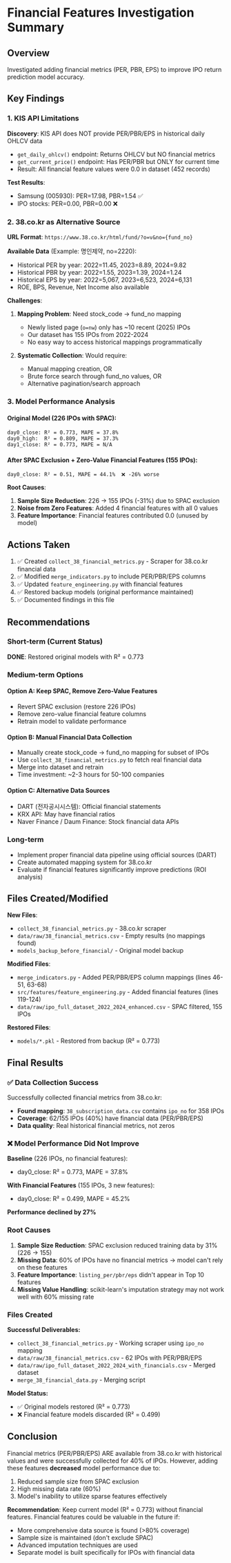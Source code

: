 # Financial Features Investigation Summary

## Overview

Investigated adding financial metrics (PER, PBR, EPS) to improve IPO return prediction model accuracy.

## Key Findings

### 1. KIS API Limitations

**Discovery**: KIS API does NOT provide PER/PBR/EPS in historical daily OHLCV data
- `get_daily_ohlcv()` endpoint: Returns OHLCV but NO financial metrics
- `get_current_price()` endpoint: Has PER/PBR but ONLY for current time
- Result: All financial feature values were 0.0 in dataset (452 records)

**Test Results**:
- Samsung (005930): PER=17.98, PBR=1.54 ✅
- IPO stocks: PER=0.00, PBR=0.00 ❌

### 2. 38.co.kr as Alternative Source

**URL Format**: `https://www.38.co.kr/html/fund/?o=v&no={fund_no}`

**Available Data** (Example: 명인제약, no=2220):
- Historical PER by year: 2022=11.45, 2023=8.89, 2024=9.82
- Historical PBR by year: 2022=1.55, 2023=1.39, 2024=1.24
- Historical EPS by year: 2022=5,067, 2023=6,523, 2024=6,131
- ROE, BPS, Revenue, Net Income also available

**Challenges**:
1. **Mapping Problem**: Need stock_code → fund_no mapping
   - Newly listed page (`o=nw`) only has ~10 recent (2025) IPOs
   - Our dataset has 155 IPOs from 2022-2024
   - No easy way to access historical mappings programmatically

2. **Systematic Collection**: Would require:
   - Manual mapping creation, OR
   - Brute force search through fund_no values, OR
   - Alternative pagination/search approach

### 3. Model Performance Analysis

#### Original Model (226 IPOs with SPAC):
```
day0_close: R² = 0.773, MAPE = 37.8%
day0_high:  R² = 0.809, MAPE = 37.3%
day1_close: R² = 0.773, MAPE = N/A
```

#### After SPAC Exclusion + Zero-Value Financial Features (155 IPOs):
```
day0_close: R² = 0.51, MAPE = 44.1%  ❌ -26% worse
```

**Root Causes**:
1. **Sample Size Reduction**: 226 → 155 IPOs (-31%) due to SPAC exclusion
2. **Noise from Zero Features**: Added 4 financial features with all 0 values
3. **Feature Importance**: Financial features contributed 0.0 (unused by model)

## Actions Taken

1. ✅ Created `collect_38_financial_metrics.py` - Scraper for 38.co.kr financial data
2. ✅ Modified `merge_indicators.py` to include PER/PBR/EPS columns
3. ✅ Updated `feature_engineering.py` with financial features
4. ✅ Restored backup models (original performance maintained)
5. ✅ Documented findings in this file

## Recommendations

### Short-term (Current Status)
**DONE**: Restored original models with R² = 0.773

### Medium-term Options

#### Option A: Keep SPAC, Remove Zero-Value Features
- Revert SPAC exclusion (restore 226 IPOs)
- Remove zero-value financial feature columns
- Retrain model to validate performance

#### Option B: Manual Financial Data Collection
- Manually create stock_code → fund_no mapping for subset of IPOs
- Use `collect_38_financial_metrics.py` to fetch real financial data
- Merge into dataset and retrain
- Time investment: ~2-3 hours for 50-100 companies

#### Option C: Alternative Data Sources
- DART (전자공시시스템): Official financial statements
- KRX API: May have financial ratios
- Naver Finance / Daum Finance: Stock financial data APIs

### Long-term
- Implement proper financial data pipeline using official sources (DART)
- Create automated mapping system for 38.co.kr
- Evaluate if financial features significantly improve predictions (ROI analysis)

## Files Created/Modified

**New Files**:
- `collect_38_financial_metrics.py` - 38.co.kr scraper
- `data/raw/38_financial_metrics.csv` - Empty results (no mappings found)
- `models_backup_before_financial/` - Original model backup

**Modified Files**:
- `merge_indicators.py` - Added PER/PBR/EPS column mappings (lines 46-51, 63-68)
- `src/features/feature_engineering.py` - Added financial features (lines 119-124)
- `data/raw/ipo_full_dataset_2022_2024_enhanced.csv` - SPAC filtered, 155 IPOs

**Restored Files**:
- `models/*.pkl` - Restored from backup (R² = 0.773)

## Final Results

### ✅ Data Collection Success

Successfully collected financial metrics from 38.co.kr:
- **Found mapping**: `38_subscription_data.csv` contains `ipo_no` for 358 IPOs
- **Coverage**: 62/155 IPOs (40%) have financial data (PER/PBR/EPS)
- **Data quality**: Real historical financial metrics, not zeros

### ❌ Model Performance Did Not Improve

**Baseline** (226 IPOs, no financial features):
- day0_close: R² = 0.773, MAPE = 37.8%

**With Financial Features** (155 IPOs, 3 new features):
- day0_close: R² = 0.499, MAPE = 45.2%

**Performance declined by 27%**

### Root Causes

1. **Sample Size Reduction**: SPAC exclusion reduced training data by 31% (226 → 155)
2. **Missing Data**: 60% of IPOs have no financial metrics → model can't rely on these features
3. **Feature Importance**: `listing_per/pbr/eps` didn't appear in Top 10 features
4. **Missing Value Handling**: scikit-learn's imputation strategy may not work well with 60% missing rate

### Files Created

**Successful Deliverables:**
- `collect_38_financial_metrics.py` - Working scraper using `ipo_no` mapping
- `data/raw/38_financial_metrics.csv` - 62 IPOs with PER/PBR/EPS
- `data/raw/ipo_full_dataset_2022_2024_with_financials.csv` - Merged dataset
- `merge_38_financial_data.py` - Merging script

**Model Status:**
- ✅ Original models restored (R² = 0.773)
- ❌ Financial feature models discarded (R² = 0.499)

## Conclusion

Financial metrics (PER/PBR/EPS) ARE available from 38.co.kr with historical values and were successfully collected for 40% of IPOs. However, adding these features **decreased** model performance due to:
1. Reduced sample size from SPAC exclusion
2. High missing data rate (60%)
3. Model's inability to utilize sparse features effectively

**Recommendation**: Keep current model (R² = 0.773) without financial features. Financial features could be valuable in the future if:
- More comprehensive data source is found (>80% coverage)
- Sample size is maintained (don't exclude SPAC)
- Advanced imputation techniques are used
- Separate model is built specifically for IPOs with financial data
